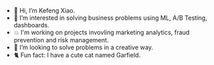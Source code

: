 - 👋 Hi, I’m Kefeng Xiao.
- 👀 I’m interested in solving business problems using ML, A/B Testing, dashboards.
- 💥 I'm working on projects invovling marketing analytics, fraud prevention and risk management.
- 💞️ I’m looking to solve problems in a creative way.
- 🐈 Fun fact: I have a cute cat named Garfield.


